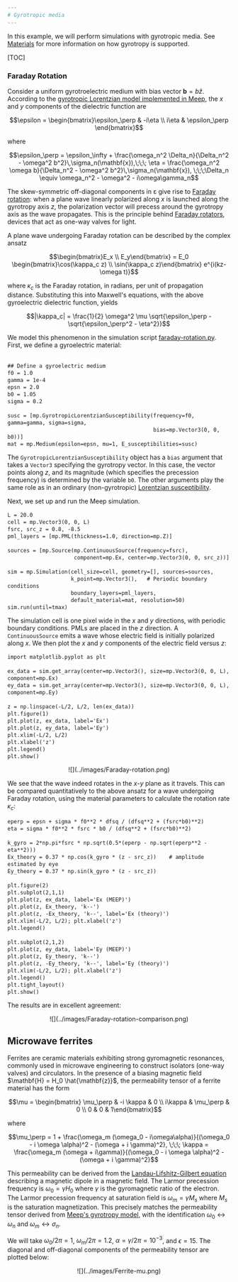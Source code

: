 ```yaml
---
# Gyrotropic media
---
```


In this example, we will perform simulations with gyrotropic media. See [Materials](../Materials.md#gyrotropic-media) for more information on how gyrotropy is supported.

[TOC]

### Faraday Rotation

Consider a uniform gyrotroelectric medium with bias vector $\mathbf{b} = b \hat{z}$. According to the [gyrotropic Lorentzian model implemented in Meep](../Materials.md#gyrotropic-media), the *x* and *y* components of the dielectric function are

$$\epsilon = \begin{bmatrix}\epsilon_\perp & -i\eta \\ i\eta & \epsilon_\perp \end{bmatrix}$$

where

$$\epsilon_\perp = \epsilon_\infty + \frac{\omega_n^2 \Delta_n}{\Delta_n^2 - \omega^2 b^2}\,\sigma_n(\mathbf{x}),\;\;\; \eta = \frac{\omega_n^2 \omega b}{\Delta_n^2 - \omega^2 b^2}\,\sigma_n(\mathbf{x}), \;\;\;\Delta_n \equiv \omega_n^2 - \omega^2 - i\omega\gamma_n$$

The skew-symmetric off-diagonal components in ε give rise to [Faraday rotation](https://en.wikipedia.org/wiki/Faraday_effect): when a plane wave linearly polarized along *x* is launched along the gyrotropy axis *z*, the polarization vector will precess around the gyrotropy axis as the wave propagates. This is the principle behind [Faraday rotators](https://en.wikipedia.org/wiki/Faraday_rotator), devices that act as one-way valves for light.

A plane wave undergoing Faraday rotation can be described by the complex ansatz

$$\begin{bmatrix}E_x \\ E_y\end{bmatrix} = E_0 \begin{bmatrix}\cos(\kappa_c z) \\ \sin(\kappa_c z)\end{bmatrix} e^{i(kz-\omega t)}$$

where $\kappa_c$ is the Faraday rotation, in radians, per unit of propagation distance. Substituting this into Maxwell's equations, with the above gyroelectric dielectric function, yields

$$|\kappa_c| = \frac{1}{2} \omega^2 \mu \sqrt{\epsilon_\perp - \sqrt{\epsilon_\perp^2 - \eta^2}}$$

We model this phenomenon in the simulation script [faraday-rotation.py](https://github.com/NanoComp/meep/blob/master/python/examples/faraday-rotation.py). First, we define a gyroelectric material:

```import meep as mp

## Define a gyroelectric medium
f0 = 1.0
gamma = 1e-4
epsn = 2.0
b0 = 1.05
sigma = 0.2

susc = [mp.GyrotropicLorentzianSusceptibility(frequency=f0, gamma=gamma, sigma=sigma,
                                              bias=mp.Vector3(0, 0, b0))]
mat = mp.Medium(epsilon=epsn, mu=1, E_susceptibilities=susc)
```

The `GyrotropicLorentzianSusceptibility` object has a `bias` argument that takes a `Vector3` specifying the gyrotropy vector. In this case, the vector points along *z*, and its magnitude (which specifies the precession frequency) is determined by the variable `b0`. The other arguments play the same role as in an ordinary (non-gyrotropic) [Lorentzian susceptibility](Material_Dispersion.md).

Next, we set up and run the Meep simulation.

```tmax = 100
L = 20.0
cell = mp.Vector3(0, 0, L)
fsrc, src_z = 0.8, -8.5
pml_layers = [mp.PML(thickness=1.0, direction=mp.Z)]

sources = [mp.Source(mp.ContinuousSource(frequency=fsrc),
                     component=mp.Ex, center=mp.Vector3(0, 0, src_z))]

sim = mp.Simulation(cell_size=cell, geometry=[], sources=sources,
                    k_point=mp.Vector3(),   # Periodic boundary conditions
                    boundary_layers=pml_layers,
                    default_material=mat, resolution=50)
sim.run(until=tmax)
```

The simulation cell is one pixel wide in the *x* and *y* directions, with periodic boundary conditions. PMLs are placed in the *z* direction. A `ContinuousSource` emits a wave whose electric field is initially polarized along *x*. We then plot the *x* and *y* components of the electric field versus *z*:

```import numpy as np
import matplotlib.pyplot as plt

ex_data = sim.get_array(center=mp.Vector3(), size=mp.Vector3(0, 0, L), component=mp.Ex)
ey_data = sim.get_array(center=mp.Vector3(), size=mp.Vector3(0, 0, L), component=mp.Ey)

z = np.linspace(-L/2, L/2, len(ex_data))
plt.figure(1)
plt.plot(z, ex_data, label='Ex')
plt.plot(z, ey_data, label='Ey')
plt.xlim(-L/2, L/2)
plt.xlabel('z')
plt.legend()
plt.show()
```

<center>
![](../images/Faraday-rotation.png)
</center>

We see that the wave indeed rotates in the *x*-*y* plane as it travels. This can be compared quantitatively to the above ansatz for a wave undergoing Faraday rotation, using the material parameters to calculate the rotation rate $\kappa_c$:

```dfsq = (f0*2 - 1j*f0*gamma - fsrc**2)
eperp = epsn + sigma * f0**2 * dfsq / (dfsq**2 + (fsrc*b0)**2)
eta = sigma * f0**2 * fsrc * b0 / (dfsq**2 + (fsrc*b0)**2)

k_gyro = 2*np.pi*fsrc * np.sqrt(0.5*(eperp - np.sqrt(eperp**2 - eta**2)))
Ex_theory = 0.37 * np.cos(k_gyro * (z - src_z))    # amplitude estimated by eye
Ey_theory = 0.37 * np.sin(k_gyro * (z - src_z))

plt.figure(2)
plt.subplot(2,1,1)
plt.plot(z, ex_data, label='Ex (MEEP)')
plt.plot(z, Ex_theory, 'k--')
plt.plot(z, -Ex_theory, 'k--', label='Ex (theory)')
plt.xlim(-L/2, L/2); plt.xlabel('z')
plt.legend()

plt.subplot(2,1,2)
plt.plot(z, ey_data, label='Ey (MEEP)')
plt.plot(z, Ey_theory, 'k--')
plt.plot(z, -Ey_theory, 'k--', label='Ey (theory)')
plt.xlim(-L/2, L/2); plt.xlabel('z')
plt.legend()
plt.tight_layout()
plt.show()
```

The results are in excellent agreement:

<center>
![](../images/Faraday-rotation-comparison.png)
</center>

## Microwave ferrites

Ferrites are ceramic materials exhibiting strong gyromagnetic resonances, commonly used in microwave engineering to construct isolators (one-way valves) and circulators. In the presence of a biasing magnetic field $\mathbf{H} = H_0 \hat{\mathbf{z}}$, the permeability tensor of a ferrite material has the form

$$\mu = \begin{bmatrix} \mu_\perp & -i \kappa & 0 \\ i\kappa & \mu_\perp & 0 \\ 0 & 0 & 1\end{bmatrix}$$

where

$$\mu_\perp = 1 + \frac{\omega_m (\omega_0 - i\omega\alpha)}{(\omega_0 - i \omega \alpha)^2 - (\omega + i \gamma)^2}, \;\;\; \kappa = \frac{\omega_m (\omega + i\gamma)}{(\omega_0 - i \omega \alpha)^2 - (\omega + i \gamma)^2}$$

This permeability can be derived from the [Landau-Lifshitz-Gilbert equation](https://en.wikipedia.org/wiki/Landau%E2%80%93Lifshitz%E2%80%93Gilbert_equation) describing a magnetic dipole in a magnetic field. The Larmor precession frequency is $\omega_0 = \gamma H_0$ where $\gamma$ is the gyromagnetic ratio of the electron. The Larmor precession frequency at saturation field is $\omega_m = \gamma M_s$ where $M_s$ is the saturation magnetization. This precisely matches the permeability tensor derived from [Meep's gyrotropy model](../Materials.md#gyrotropic-media), with the identification $\omega_0 \leftrightarrow \omega_n$ and $\omega_m \leftrightarrow \sigma_n$.

We will take $\omega_0/2\pi = 1$, $\omega_m/2\pi = 1.2$, $\alpha = \gamma/2\pi = 10^{-3}$, and $\epsilon = 15$. The diagonal and off-diagonal components of the permeability tensor are plotted below:

<center>
![](../images/Ferrite-mu.png)
</center>
